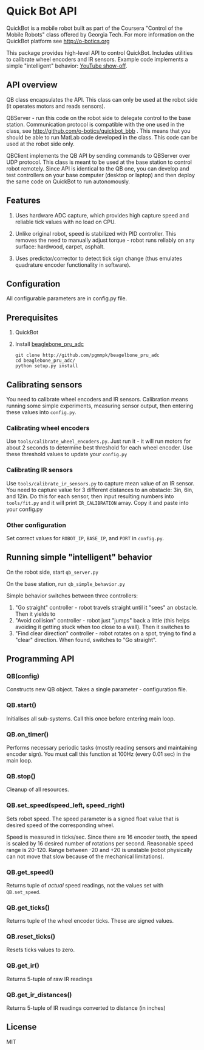 # Quick Bot API

QuickBot is a mobile robot built as part of the Coursera "Control of the Mobile Robots" class offered by
Georgia Tech. For more information on the QuickBot platform see http://o-botics.org

This package provides high-level API to control QuickBot. Includes utilities to calibrate wheel encoders
and IR sensors. Example code implements a simple "intelligent" behavior: 
[YouTube show-off](http://youtu.be/5rOYVlgJui8).

## API overview

QB class encapsulates the API. This class can only be used at the robot side (it operates motors and reads
sensors).

QBServer - run this code on the robot side to delegate control to the base station. Communication protocol is
compatible with the one used in the class, see http://github.com/o-botics/quickbot_bbb . This means that you should be
able to run MatLab code developed in the class. This code can be used at the robot side only.

QBClient implements the QB API by sending commands to QBServer over UDP protocol. This class is meant to
be used at the base station to control robot remotely. Since API is identical to the QB one, you can develop
and test controllers on your base computer (desktop or laptop) and then deploy the same code on QuickBot to
run autonomously.


## Features

1. Uses hardware ADC capture, which provides high capture speed and reliable tick values with no load on CPU.

2. Unlike original robot, speed is stabilized with PID controller. This removes the need to manually adjust
torque - robot runs reliably on any surface: hardwood, carpet, asphalt.

3. Uses predictor/corrector to detect tick sign change (thus emulates quadrature encoder functionality in software).

## Configuration

All configurable parameters are in config.py file.

## Prerequisites

1. QuickBot

2. Install [beaglebone_pru_adc](http://github.com/pgmmpk/beagelbone_pru_adc)
    ```
    git clone http://github.com/pgmmpk/beagelbone_pru_adc
    cd beaglebone_pru_adc/
    python setup.py install
    ```

## Calibrating sensors

You need to calibrate wheel encoders and IR sensors. Calibration means running some simple experiments,
measuring sensor output, then entering these values into `config.py`.

### Calibrating wheel encoders

Use `tools/calibrate_wheel_encoders.py`. Just run it - it will run motors for about 2 seconds to determine
best threshold for each wheel encoder. Use these threshold values to update your `config.py`

### Calibrating IR sensors

Use `tools/calibrate_ir_sensors.py` to capture mean value of an IR sensor. You need to capture
value for 3 different distances to an obstacle: 3in, 6in, and 12in. Do this for each sensor, then
input resulting numbers into `tools/fit.py` and it will print `IR_CALIBRATION` array. Copy it and paste
into your config.py

### Other configuration

Set correct values for `ROBOT_IP`, `BASE_IP`, and `PORT` in `config.py`.

## Running simple "intelligent" behavior

On the robot side, start `qb_server.py`

On the base station, run `qb_simple_behavior.py`

Simple behavior switches between three controllers:

1. "Go straight" controller - robot travels straight until it "sees" an obstacle. Then it yields to
2. "Avoid collision" controller - robot just "jumps" back a little (this helps avoiding it getting stuck
   when too close to a wall). Then it switches to
3. "Find clear direction" controller - robot rotates on a spot, trying to find a "clear" direction. When
   found, switches to "Go straight".

## Programming API

### QB(config)
Constructs new QB object. Takes a single parameter - configuration file.

### QB.start()
Initialises all sub-systems. Call this once before entering main loop.

### QB.on_timer()
Performs necessary periodic tasks (mostly reading sensors and maintaining encoder sign). You must call
this function at 100Hz (every 0.01 sec) in the main loop.

### QB.stop()
Cleanup of all resources.

### QB.set_speed(speed_left, speed_right)
Sets robot speed. The speed parameter is a signed float value that is desired speed of the corresponding wheel.

Speed is measured in ticks/sec. Since there are 16 encoder teeth, the speed is scaled by 16 desired number of rotations
per second. Reasonable speed range is 20-120. Range between -20 and +20 is unstable (robot physically can not move that
slow because of the mechanical limitations).

### QB.get_speed()
Returns tuple of _actual_ speed readings, not the values set with `QB.set_speed`.

### QB.get_ticks()
Returns tuple of the wheel encoder ticks. These are signed values.

### QB.reset_ticks()
Resets ticks values to zero.

### QB.get_ir()
Returns 5-tuple of raw IR readings

### QB.get_ir_distances()
Returns 5-tuple of IR readings converted to distance (in inches)


## License
MIT
